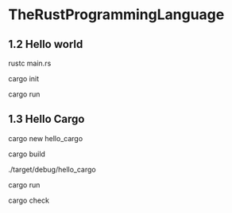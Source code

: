 # TheRustProgrammingLanguage

## 1.2 Hello world

rustc main.rs

cargo init

cargo run

## 1.3 Hello Cargo

cargo new hello_cargo

cargo build

./target/debug/hello_cargo

cargo run

cargo check

